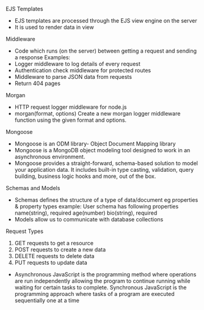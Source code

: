  EJS Templates
* EJS templates are processed through the EJS view engine on the server
* It is used to render data in view

Middleware
* Code which runs (on the server) between getting a request and sending a response
Examples:
* Logger middleware to log details of every request
* Authentication check middleware for protected routes
* Middleware to parse JSON data from requests
* Return 404 pages

Morgan
* HTTP request logger middleware for node.js
* morgan(format, options)
Create a new morgan logger middleware function using the given format and options. 

Mongoose
* Mongoose is an ODM library- Object Document Mapping library
* Mongoose is a MongoDB object modeling tool designed to work in an asynchronous environment.
* Mongoose provides a straight-forward, schema-based solution to model your application data. It includes built-in type casting, validation, query building, business logic hooks and more, out of the box. 

Schemas and Models
* Schemas defines the structure of a type of data/document eg properties & property types example: User schema has following properties
name(string), required
age(number)
bio(string), required
* Models allow us to communicate with database collections

Request Types
1. GET requests to get a resource
2. POST requests to create a new data
3. DELETE requests to delete data
4. PUT requests to update data

* Asynchronous JavaScript is the programming method where operations are run independently allowing the program to continue running while waiting for certain tasks to complete. Synchronous JavaScript is the programming approach where tasks of a program are executed sequentially one at a time
